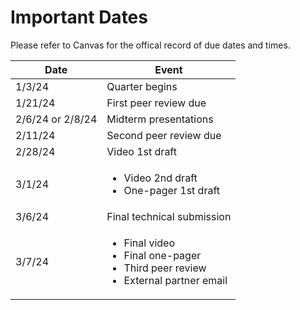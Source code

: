 # Important Dates

Please refer to Canvas for the offical record of due dates and times.

| Date | Event | 
| ----------- | ----------- |
| 1/3/24 | Quarter begins | 
| 1/21/24 | First peer review due | 
| 2/6/24 or 2/8/24 | Midterm presentations | 
| 2/11/24 | Second peer review due |
| 2/28/24 | Video 1st draft |
| 3/1/24  | <ul><li>Video 2nd draft</li> <li>One-pager 1st draft</li></ul> | 
| 3/6/24  | Final technical submission | 
| 3/7/24 | <ul><li>Final video</li><li>Final one-pager</li><li>Third peer review</li><li>External partner email</li></ul> | 